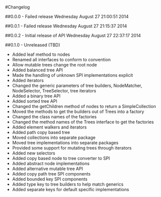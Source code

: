 #Changelog


##0.0.0 - Failed release
Wednesday August 27 21:00:51 2014

##0.0.1 - Failed release
Wednesday August 27 21:15:37 2014

##0.0.2 - Initial release of API
Wednesday August 27 22:37:17 2014

##0.1.0 - Unreleased (TBD)
* Added leaf method to nodes
* Renamed all interfaces to conform to convention
* Allow mutable trees change the root node 
* Added balanced tree API
* Made the handling of unknown SPI implementations explicit
* Added iterators
* Changed the generic parameters of tree builders, NodeMatcher, NodeSelector, TreeSelector, tree iterators
* Added a binary tree API
* Added sorted  tree API
* Changed the getChildren method of nodes to return a SimpleCollection
* Moved the methods to get the builders out of Trees into a factory
* Changed the class names of the factories
* Changed the method names of the Trees interface to get the factories
* Added element walkers and iterators
* Added path copy based tree
* Moved collections into separate package
* Moved tree implementations into separate packages
* Provided some support for mutating trees through iterators
* Added new selectors
* Added copy based node to tree converter to SPI
* Added abstract node implementations
* Added alternative mutable tree API
* Added copy path tree SPI components
* Added bounded key SPI components
* Added type key to tree builders to help match generics
* Added separate keys for default specific implementations

